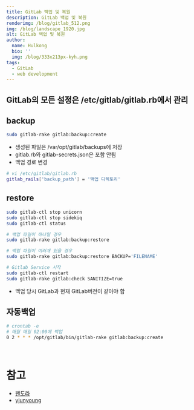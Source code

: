 ```yaml
---
title: GitLab 백업 및 복원
description: GitLab 백업 및 복원
renderimg: /blog/gitlab_512.png
img: /blog/landscape_1920.jpg
alt: GitLab 백업 및 복원
author:
  name: Hulkong
  bio: ''
  img: /blog/333x213px-kyh.png
tags:
  - GitLab
  - web development
---
```


## GitLab의 모든 설정은 /etc/gitlab/gitlab.rb에서 관리

## backup

```bash
sudo gitlab-rake gitlab:backup:create
```

- 생성된 파일은 /var/opt/gitlab/backups에 저장
- gitlab.rb와 gitlab-secrets.json은 포함 안됨
- 백업 경로 변경

```bash
# vi /etc/gitlab/gitlab.rb
gitlab_rails['backup_path'] = '백업 디렉토리'
```

## restore

```bash
sudo gitlab-ctl stop unicorn
sudo gitlab-ctl stop sidekiq
sudo gitlab-ctl status

# 백업 파일이 하나일 경우
sudo gitlab-rake gitlab:backup:restore

# 백업 파일이 여러개 있을 경우
sudo gitlab-rake gitlab:backup:restore BACKUP='FILENAME'

# Gitlab Service 시작
sudo gitlab-ctl restart
sudo gitlab-rake gitlab:check SANITIZE=true
```

- 백업 당시 GitLab과 현재 GitLab버전이 같아야 함

## 자동백업

```bash
# crontab -e
# 매월 매일 02:00에 백업
0 2 * * * /opt/gitlab/bin/gitlab-rake gitlab:backup:create
```

<br/>

# 참고

- [팬도라](https://judo0179.tistory.com/50)
- [yjunyoung](https://yjunyoung.tistory.com/entry/9-Gitlab-%EC%88%98%EB%8F%99%EC%9E%90%EB%8F%99-%EB%B0%B1%EC%97%85-%EC%84%A4%EC%A0%95)
